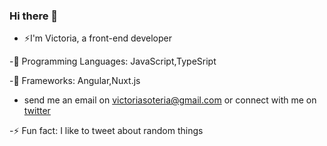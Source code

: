 ### Hi there 👋 


- ⚡I'm Victoria, a front-end developer

-🔭 Programming Languages: JavaScript,TypeSript

-🌱 Frameworks: Angular,Nuxt.js

- send me an email on victoriasoteria@gmail.com or connect with me on [twitter](https://twitter.com/ladysoteria)

-⚡ Fun fact: I like to tweet about random things   


